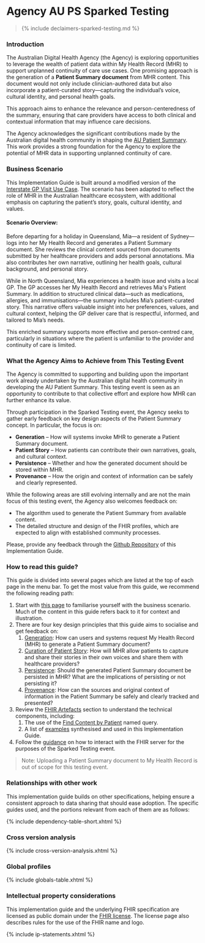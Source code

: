 # Agency AU PS Sparked Testing

> {% include declaimers-sparked-testing.md %}

### Introduction

The Australian Digital Health Agency (the Agency) is exploring opportunities to leverage the wealth of patient data within My Health Record (MHR) to support unplanned continuity of care use cases. One promising approach is the generation of a **Patient Summary document** from MHR content. This document would not only include clinician-authored data but also incorporate a patient-curated story—capturing the individual’s voice, cultural identity, and personal health goals.

This approach aims to enhance the relevance and person-centeredness of the summary, ensuring that care providers have access to both clinical and contextual information that may influence care decisions.

The Agency acknowledges the significant contributions made by the Australian digital health community in shaping the [AU Patient Summary](https://build.fhir.org/ig/hl7au/au-fhir-ps/). This work provides a strong foundation for the Agency to explore the potential of MHR data in supporting unplanned continuity of care.

### Business Scenario

This Implementation Guide is built around a modified version of the [Interstate GP Visit Use Case](https://build.fhir.org/ig/hl7au/au-fhir-ps/uc-interstate.html). The scenario has been adapted to reflect the role of MHR in the Australian healthcare ecosystem, with additional emphasis on capturing the patient’s story, goals, cultural identity, and values.

#### Scenario Overview:

Before departing for a holiday in Queensland, Mia—a resident of Sydney—logs into her My Health Record and generates a Patient Summary document. She reviews the clinical content sourced from documents submitted by her healthcare providers and adds personal annotations. Mia also contributes her own narrative, outlining her health goals, cultural background, and personal story.

While in North Queensland, Mia experiences a health issue and visits a local GP. The GP accesses her My Health Record and retrieves Mia's Patient Summary. In addition to structured clinical data—such as medications, allergies, and immunisations—the summary includes Mia’s patient-curated story. This narrative offers valuable insight into her preferences, values, and cultural context, helping the GP deliver care that is respectful, informed, and tailored to Mia’s needs.

This enriched summary supports more effective and person-centred care, particularly in situations where the patient is unfamiliar to the provider and continuity of care is limited.

### What the Agency Aims to Achieve from This Testing Event

The Agency is committed to supporting and building upon the important work already undertaken by the Australian digital health community in developing the AU Patient Summary. This testing event is seen as an opportunity to contribute to that collective effort and explore how MHR can further enhance its value.

Through participation in the Sparked Testing event, the Agency seeks to gather early feedback on key design aspects of the Patient Summary concept. In particular, the focus is on:

- **Generation** – How will systems invoke MHR to generate a Patient Summary document.
- **Patient Story** – How patients can contribute their own narratives, goals, and cultural context.
- **Persistence** – Whether and how the generated document should be stored within MHR.
- **Provenance** – How the origin and context of information can be safely and clearly represented.

While the following areas are still evolving internally and are not the main focus of this testing event, the Agency also welcomes feedback on:
- The algorithm used to generate the Patient Summary from available content.
- The detailed structure and design of the FHIR profiles, which are expected to align with established community processes.

Please, provide any feedback through the [Github Repository](https://github.com/AuDigitalHealth/sparked-testing/issues) of this Implementation Guide.

### How to read this guide?

This guide is divided into several pages which are listed at the top of each page in the menu bar. To get the most value from this guide, we recommend the following reading path:

1. Start with [this page](index.html) to familiarise yourself with the business scenario. Much of the content in this guide refers back to it for context and illustration.
2. There are four key design principles that this guide aims to socialise and get feedback on:
   1. [Generation](design-generation.html): How can users and systems request My Health Record (MHR) to generate a Patient Summary document?
   2. [Curation of Patient Story](design-capturing-patient-story.html): How will MHR allow patients to capture and share their stories in their own voices and share them with healthcare providers?
   3. [Persistence](design-persistence.html): Should the generated Patient Summary document be persisted in MHR? What are the implications of persisting or not persisting it?
   4. [Provenance](design-provenance.html): How can the sources and original context of information in the Patient Summary be safely and clearly tracked and presented?
3. Review the [FHIR Artefacts](artifacts.html) section to understand the technical components, including:
   1. The use of the [Find Content by Patient](OperationDefinition-find-content-by-patient.html) named query.
   2. A list of [examples](examples.html) synthesised and used in this Implementation Guide.
4. Follow the [guidance](testing-guidance.html) on how to interact with the FHIR server for the purposes of the Sparked Testing event.

> Note: Uploading a Patient Summary document to My Health Record is out of scope for this testing event.



### Relationships with other work

This implementation guide builds on other specifications, helping ensure a consistent approach to data sharing that should ease adoption. The specific guides used, and the portions relevant from each of them are as follows:

{% include dependency-table-short.xhtml %}

### Cross version analysis

{% include cross-version-analysis.xhtml %}

### Global profiles

{% include globals-table.xhtml %}

### Intellectual property considerations

This implementation guide and the underlying FHIR specification are licensed as public domain under the [FHIR license](http://hl7.org/fhir/R4/license.html). The license page also describes rules for the use of the FHIR name and logo.

{% include ip-statements.xhtml %}